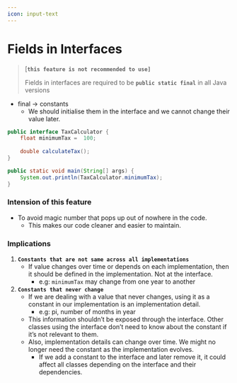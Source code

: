 ```yaml
---
icon: input-text
---
```


# Fields in Interfaces

> \[**`this feature is not recommended to use]`**
>
> Fields in interfaces are required to be **`public static final`** in all Java versions

* final -> constants
  * We should initialise them in the interface and we cannot change their value later.

```java
public interface TaxCalculator {
    float minimumTax =  100;
    
    double calculateTax();
}

public static void main(String[] args) {
    System.out.println(TaxCalculator.minimumTax);
}
```

### Intension of this feature

* To avoid magic number that pops up out of nowhere in the code.
  * This makes our code cleaner and easier to maintain.

### Implications&#x20;

1. **`Constants that are not same across all implementations`**
   * If value changes over time or depends on each implementation, then it should be defined in the implementation. Not at the interface.
     * e.g: `minimumTax`  may change from one year to another&#x20;
2. **`Constants that never change`**
   * If we are dealing with a value that never changes, using it as a constant in our implementation is an implementation detail.&#x20;
     * e.g: pi, number of months in year
   * This information shouldn’t be exposed through the interface. Other classes using the interface don’t need to know about the constant if it’s not relevant to them.&#x20;
   * Also, implementation details can change over time. We might no longer need the constant as the implementation evolves.&#x20;
     *   If we add a constant to the interface and later remove it, it could affect all classes depending on the interface and their dependencies.





